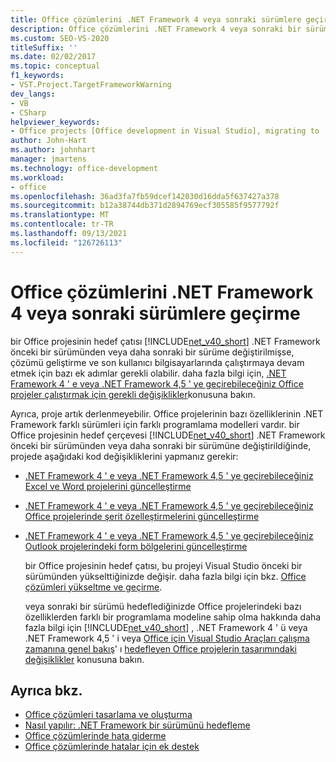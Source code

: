 ```yaml
---
title: Office çözümlerini .NET Framework 4 veya sonraki sürümlere geçirme
description: Office çözümlerini .NET Framework 4 veya sonraki bir sürüme nasıl geçirebileceğinizi öğrenmek için projenizin çalışmaya devam etmesi gerekir.
ms.custom: SEO-VS-2020
titleSuffix: ''
ms.date: 02/02/2017
ms.topic: conceptual
f1_keywords:
- VST.Project.TargetFrameworkWarning
dev_langs:
- VB
- CSharp
helpviewer_keywords:
- Office projects [Office development in Visual Studio], migrating to .NET Framework 4
author: John-Hart
ms.author: johnhart
manager: jmartens
ms.technology: office-development
ms.workload:
- office
ms.openlocfilehash: 36ad3fa7fb59dcef142030d16dda5f637427a378
ms.sourcegitcommit: b12a38744db371d2894769ecf305585f9577792f
ms.translationtype: MT
ms.contentlocale: tr-TR
ms.lasthandoff: 09/13/2021
ms.locfileid: "126726113"
---
```

# <a name="migrate-office-solutions-to-the-net-framework-4-or-later"></a>Office çözümlerini .NET Framework 4 veya sonraki sürümlere geçirme
  bir Office projesinin hedef çatısı [!INCLUDE[net_v40_short](../sharepoint/includes/net-v40-short-md.md)] .NET Framework önceki bir sürümünden veya daha sonraki bir sürüme değiştirilmişse, çözümü geliştirme ve son kullanıcı bilgisayarlarında çalıştırmaya devam etmek için bazı ek adımlar gerekli olabilir. daha fazla bilgi için, [.NET Framework 4 ' e veya .NET Framework 4,5 ' ye geçirebileceğiniz Office projeler çalıştırmak için gerekli değişiklikler](../vsto/required-changes-to-run-office-projects-that-you-migrate-to-the-dotnet-framework-4-or-the-dotnet-framework-4-5.md)konusuna bakın.

 Ayrıca, proje artık derlenmeyebilir. Office projelerinin bazı özelliklerinin .NET Framework farklı sürümleri için farklı programlama modelleri vardır. bir Office projesinin hedef çerçevesi [!INCLUDE[net_v40_short](../sharepoint/includes/net-v40-short-md.md)] .NET Framework önceki bir sürümünden veya daha sonraki bir sürümüne değiştirildiğinde, projede aşağıdaki kod değişikliklerini yapmanız gerekir:

- [.NET Framework 4 ' e veya .NET Framework 4,5 ' ye geçirebileceğiniz Excel ve Word projelerini güncelleştirme](../vsto/updating-excel-and-word-projects-that-you-migrate-to-the-dotnet-framework-4-or-the-dotnet-framework-4-5.md)

- [.NET Framework 4 ' e veya .NET Framework 4,5 ' ye geçirebileceğiniz Office projelerinde şerit özelleştirmelerini güncelleştirme](update-ribbon-customizations-in-office-projects-to-migrate-to-dotnet-framework-4-or-4-5.md)

- [.NET Framework 4 ' e veya .NET Framework 4,5 ' ye geçirebileceğiniz Outlook projelerindeki form bölgelerini güncelleştirme](../vsto/updating-form-regions-in-outlook-projects-that-you-migrate-to-the-dotnet-framework-4-or-the-dotnet-framework-4-5.md)

  bir Office projesinin hedef çatısı, bu projeyi Visual Studio önceki bir sürümünden yükselttiğinizde değişir. daha fazla bilgi için bkz. [Office çözümleri yükseltme ve geçirme](../vsto/upgrading-and-migrating-office-solutions.md).

  veya sonraki bir sürümü hedeflediğinizde Office projelerindeki bazı özelliklerden farklı bir programlama modeline sahip olma hakkında daha fazla bilgi için [!INCLUDE[net_v40_short](../sharepoint/includes/net-v40-short-md.md)] , .NET Framework 4 ' ü veya .NET Framework 4,5 ' i veya [Office için Visual Studio Araçları çalışma zamanına genel bakış](../vsto/visual-studio-tools-for-office-runtime-overview.md)' ı [hedefleyen Office projelerin tasarımındaki değişiklikler](../vsto/changes-to-the-design-of-office-projects-that-target-the-dotnet-framework-4-or-the-dotnet-framework-4-5.md) konusuna bakın.

## <a name="see-also"></a>Ayrıca bkz.
- [Office çözümleri tasarlama ve oluşturma](../vsto/designing-and-creating-office-solutions.md)
- [Nasıl yapılır: .NET Framework bir sürümünü hedefleme](../ide/visual-studio-multi-targeting-overview.md)
- [Office çözümlerinde hata giderme](../vsto/troubleshooting-errors-in-office-solutions.md)
- [Office çözümlerinde hatalar için ek destek](../vsto/additional-support-for-errors-in-office-solutions.md)
